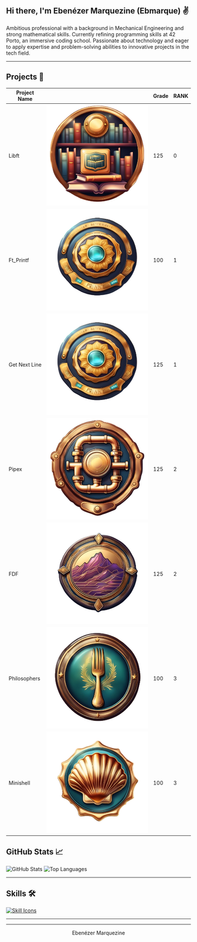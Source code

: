 <!-- Introduction -->
## Hi there, I'm Ebenézer Marquezine (Ebmarque) ✌

Ambitious professional with a background in Mechanical Engineering and strong
mathematical skills. Currently refining programming skills at 42 Porto, an 
immersive coding school. Passionate about technology and eager to apply expertise
and problem-solving abilities to innovative projects in the tech field.

---

## Projects 🚀

| Project Name | | Grade | RANK |
|--------------|-|------|-------------|
| Libft | [![libft](https://github.com/ebmarque/ebmarque/blob/main/.badges/Libft.png.png)](https://github.com/ebmarque/LIBFT) | 125 | 0 |
| Ft_Printf | [![ft_printf](https://github.com/ebmarque/ebmarque/blob/main/.badges/Printf.png.png)](https://github.com/ebmarque/FT_PRINTF) | 100 | 1 |
| Get Next Line | [![gnl](https://github.com/ebmarque/ebmarque/blob/main/.badges/Printf.png.png)](https://github.com/ebmarque/GET_NEXT_LINE) | 125 | 1 |
| Pipex | [![pipex](https://github.com/ebmarque/ebmarque/blob/main/.badges/Pipex.png.png)](https://github.com/ebmarque/Pipex) | 125 | 2 |
| FDF | [![fdf](https://github.com/ebmarque/ebmarque/blob/main/.badges/Fdf.png.png)](https://github.com/ebmarque/FDF) | 125 | 2 |
| Philosophers | [![philosophers](https://github.com/ebmarque/ebmarque/blob/main/.badges/Philosophers.png.png)](https://github.com/ebmarque/Philosophers) | 100 | 3 |
| Minishell | [![Minishell](https://github.com/ebmarque/ebmarque/blob/main/.badges/Minishell.png.png)](https://github.com/ebmarque/Minishell) | 100 | 3 |

<!-- Social Media Badges -->

<!-- Stats and Tools -->
## GitHub Stats 📈

![GitHub Stats](https://github-readme-stats.vercel.app/api?username=ebmarque&show_icons=true&theme=transparent&include_all_commits=true&count_private=true)
![Top Languages](https://github-readme-stats.vercel.app/api/top-langs/?username=ebmarque&layout=compact&langs_count=10&theme=transparent)

---

## Skills 🛠️

[![Skill Icons](https://skillicons.dev/icons?i=git,linux,windows,c,cpp,vim,vscode,bash,github)](https://skillicons.dev)

---



---

<!-- Footer -->
<p align="center">
 Ebenézer Marquezine
</p>
